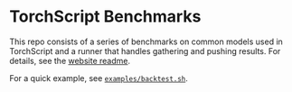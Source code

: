 # TorchScript Benchmarks

This repo consists of a series of benchmarks on common models used in TorchScript and
a runner that handles gathering and pushing results. For details, see the [website readme](https://github.com/driazati/driazati.github.io/tree/master/torchscript).

For a quick example, see [`examples/backtest.sh`](examples/backtest.sh).
